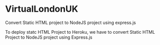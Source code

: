 # VirtualLondonUK

Convert Static HTML project to NodeJS project using express.js

To deploy statc HTML Project to Heroku, we have to convert Static HTML Project to NodeJS project using Express.js
